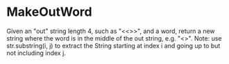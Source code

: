 # MakeOutWord

Given an "out" string length 4, such as "<<>>", and a word,
return a new string where the word is in the middle of the out string, e.g. "<<word>>".
Note: use str.substring(i, j) to extract the String starting at index i and going up to but not including index j.
